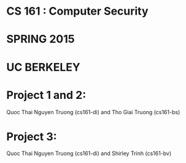 # CS 161 : Computer Security
# SPRING 2015
# UC BERKELEY

# Project 1 and 2:
  Quoc Thai Nguyen Truong (cs161-di)
  and 
  Tho Giai Truong (cs161-bs)

# Project 3:
  Quoc Thai Nguyen Truong (cs161-di)
  and 
  Shirley Trinh (cs161-bv)
